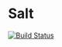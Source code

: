 # Salt

[![Build Status](https://travis-ci.org/arecker/salt.svg?branch=master)](https://travis-ci.org/arecker/salt)
